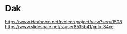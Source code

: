 # Dak

https://www.ideaboom.net/project/project/view?seq=1508
https://www.slideshare.net/ssuser8535b41/pptx-84de
